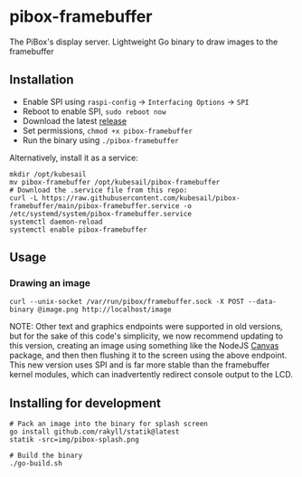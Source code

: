 # pibox-framebuffer

The PiBox's display server. Lightweight Go binary to draw images to the framebuffer

## Installation

* Enable SPI using `raspi-config` -> `Interfacing Options` -> `SPI`
* Reboot to enable SPI, `sudo reboot now`
* Download the latest [release](https://github.com/kubesail/pibox-framebuffer/releases)
* Set permissions, `chmod +x pibox-framebuffer`
* Run the binary using `./pibox-framebuffer`

Alternatively, install it as a service:

    mkdir /opt/kubesail
    mv pibox-framebuffer /opt/kubesail/pibox-framebuffer
    # Download the .service file from this repo:
    curl -L https://raw.githubusercontent.com/kubesail/pibox-framebuffer/main/pibox-framebuffer.service -o /etc/systemd/system/pibox-framebuffer.service
    systemctl daemon-reload
    systemctl enable pibox-framebuffer

## Usage

### Drawing an image

`curl --unix-socket /var/run/pibox/framebuffer.sock -X POST --data-binary @image.png http://localhost/image`

NOTE: Other text and graphics endpoints were supported in old versions, but for the sake of this code's simplicity, we now recommend updating to this version, creating an image using something like the NodeJS [Canvas](https://www.npmjs.com/package/canvas) package, and then then flushing it to the screen using the above endpoint. This new version uses SPI and is far more stable than the framebuffer kernel modules, which can inadvertently redirect console output to the LCD.

## Installing for development

    # Pack an image into the binary for splash screen
    go install github.com/rakyll/statik@latest
    statik -src=img/pibox-splash.png

    # Build the binary
    ./go-build.sh
